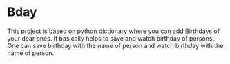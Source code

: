 # Bday
This project is based on python dictionary where you can add Birthdays of your dear ones.
It basically helps to save and watch birthday of persons. One can save birthday with the name of person and watch birthday with the name of person.
